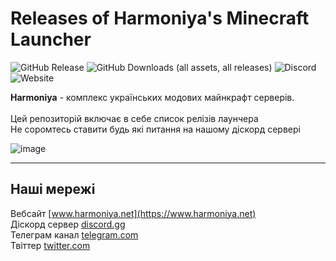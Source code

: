 # Releases of Harmoniya's Minecraft Launcher

![GitHub Release](https://img.shields.io/github/v/release/harmoniamc/launcher-releases)
![GitHub Downloads (all assets, all releases)](https://img.shields.io/github/downloads/harmoniamc/launcher-releases/total)
![Discord](https://img.shields.io/discord/1167897268318384170)
![Website](https://img.shields.io/website?url=https%3A%2F%2Fwww.harmoniya.net)

**Harmoniya** - комплекс українських модових майнкрафт серверів. <br> <br>
Цей репозиторій включає в себе список релізів лаунчера <br>
Не соромтесь ставити будь які питання на нашому діскорд сервері 

![image](https://github.com/harmoniamc/launcher-releases/assets/57723849/a068a8ee-3291-45c6-999c-74c3daa4cb7d)

--- 

## Наші мережі <br>
Вебсайт        [www.harmoniya.net](https://www.harmoniya.net) <br>
Діскорд сервер [discord.gg](https://discord.harmoniya.net) <br>
Телеграм канал [telegram.com](https://telegram.harmoniya.net) <br>
Твіттер        [twitter.com](https://twitter.com/harmoniyanet) <br>
